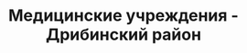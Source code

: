 ---
district_id: 6-08-0
district_name: Дрибинский район
title: Медицинские учреждения - Дрибинский район
---